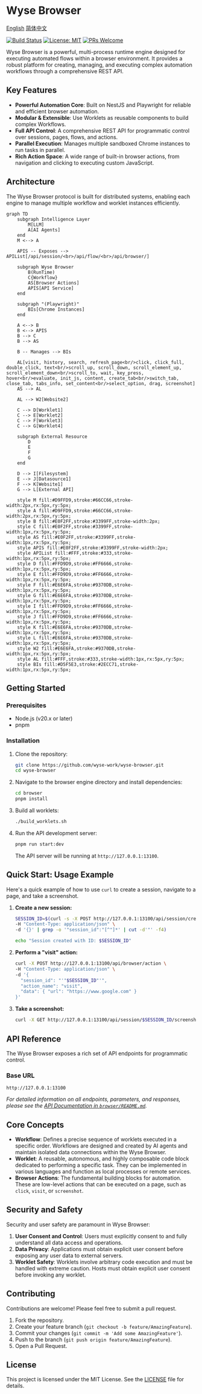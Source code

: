 # Wyse Browser

[English](README.md) [简体中文](README_zh-CN.md)

[![Build Status](https://img.shields.io/badge/build-passing-brightgreen)](https://github.com/wyse-work/wyse-browser)
[![License: MIT](https://img.shields.io/badge/License-MIT-yellow.svg)](https://opensource.org/licenses/MIT)
[![PRs Welcome](https://img.shields.io/badge/PRs-welcome-brightgreen.svg)](CONTRIBUTING.md)

Wyse Browser is a powerful, multi-process runtime engine designed for executing automated flows within a browser environment. It provides a robust platform for creating, managing, and executing complex automation workflows through a comprehensive REST API.

## Key Features

-   **Powerful Automation Core**: Built on NestJS and Playwright for reliable and efficient browser automation.
-   **Modular & Extensible**: Use Worklets as reusable components to build complex Workflows.
-   **Full API Control**: A comprehensive REST API for programmatic control over sessions, pages, flows, and actions.
-   **Parallel Execution**: Manages multiple sandboxed Chrome instances to run tasks in parallel.
-   **Rich Action Space**: A wide range of built-in browser actions, from navigation and clicking to executing custom JavaScript.

## Architecture

The Wyse Browser protocol is built for distributed systems, enabling each engine to manage multiple workflow and worklet instances efficiently.

```mermaid
graph TD
    subgraph Intelligence Layer
        M[LLM]
        A[AI Agents]
    end
    M <--> A
    
    APIS -- Exposes --> APIList[/api/session/<br>/api/flow/<br>/api/browser/]

    subgraph Wyse Browser
        B(RunTime)
        C{Workflow}
        AS[Browser Actions]
        APIS[API Service]
    end

    subgraph "(Playwright)"
        BIs[Chrome Instances]
    end
  
    A <--> B
    B <--> APIS
    B --> C
    B --> AS
    
    B -- Manages --> BIs

    AL[visit, history, search, refresh_page<br/>click, click_full, double_click, text<br/>scroll_up, scroll_down, scroll_element_up, scroll_element_down<br/>scroll_to, wait, key_press, hover<br/>evaluate, init_js, content, create_tab<br/>switch_tab, close_tab, tabs_info, set_content<br/>select_option, drag, screenshot]
    AS --> AL

    AL --> W2[Website2]

    C --> D[Worklet1]
    C --> E[Worklet2]
    C --> F[Worklet3]
    C --> G[Worklet4]
    
    subgraph External Resource
        D
        E
        F
        G
    end

    D --> I[Filesystem]
    E --> J[Datasource1]
    F --> K[Website1]
    G --> L[External API]

    style M fill:#D9FFD9,stroke:#66CC66,stroke-width:2px,rx:5px,ry:5px;
    style A fill:#D9FFD9,stroke:#66CC66,stroke-width:2px,rx:5px,ry:5px;
    style B fill:#E0F2FF,stroke:#3399FF,stroke-width:2px;
    style C fill:#E0F2FF,stroke:#3399FF,stroke-width:1px,rx:5px,ry:5px;
    style AS fill:#E0F2FF,stroke:#3399FF,stroke-width:1px,rx:5px,ry:5px;
    style APIS fill:#E0F2FF,stroke:#3399FF,stroke-width:2px;
    style APIList fill:#FFF,stroke:#333,stroke-width:1px,rx:5px,ry:5px;
    style D fill:#FFD9D9,stroke:#FF6666,stroke-width:1px,rx:5px,ry:5px;
    style E fill:#FFD9D9,stroke:#FF6666,stroke-width:1px,rx:5px,ry:5px;
    style F fill:#E6E6FA,stroke:#9370DB,stroke-width:1px,rx:5px,ry:5px;
    style G fill:#E6E6FA,stroke:#9370DB,stroke-width:1px,rx:5px,ry:5px;
    style I fill:#FFD9D9,stroke:#FF6666,stroke-width:1px,rx:5px,ry:5px;
    style J fill:#FFD9D9,stroke:#FF6666,stroke-width:1px,rx:5px,ry:5px;
    style K fill:#E6E6FA,stroke:#9370DB,stroke-width:1px,rx:5px,ry:5px;
    style L fill:#E6E6FA,stroke:#9370DB,stroke-width:1px,rx:5px,ry:5px;
    style W2 fill:#E6E6FA,stroke:#9370DB,stroke-width:1px,rx:5px,ry:5px;
    style AL fill:#FFF,stroke:#333,stroke-width:1px,rx:5px,ry:5px;
    style BIs fill:#D5F5E3,stroke:#2ECC71,stroke-width:1px,rx:5px,ry:5px;
```

## Getting Started

### Prerequisites

- Node.js (v20.x or later)
- pnpm

### Installation

1.  Clone the repository:
    ```bash
    git clone https://github.com/wyse-work/wyse-browser.git
    cd wyse-browser
    ```

2.  Navigate to the browser engine directory and install dependencies:
    ```bash
    cd browser
    pnpm install
    ```

3.  Build all worklets:
    ```bash
    ./build_worklets.sh
    ```

4.  Run the API development server:
    ```bash
    pnpm run start:dev
    ```
    The API server will be running at `http://127.0.0.1:13100`.

## Quick Start: Usage Example

Here's a quick example of how to use `curl` to create a session, navigate to a page, and take a screenshot.

1.  **Create a new session:**
    ```bash
    SESSION_ID=$(curl -s -X POST http://127.0.0.1:13100/api/session/create \
    -H "Content-Type: application/json" \
    -d '{}' | grep -o '"session_id":"[^"]*' | cut -d'"' -f4)

    echo "Session created with ID: $SESSION_ID"
    ```

2.  **Perform a "visit" action:**
    ```bash
    curl -X POST http://127.0.0.1:13100/api/browser/action \
    -H "Content-Type: application/json" \
    -d '{
      "session_id": "'"$SESSION_ID"'",
      "action_name": "visit",
      "data": { "url": "https://www.google.com" }
    }'
    ```

3.  **Take a screenshot:**
    ```bash
    curl -X GET http://127.0.0.1:13100/api/session/$SESSION_ID/screenshot
    ```

## API Reference

The Wyse Browser exposes a rich set of API endpoints for programmatic control.

### Base URL
`http://127.0.0.1:13100`

*For detailed information on all endpoints, parameters, and responses, please see the [API Documentation in `browser/README.md`](./browser/README.md#api-endpoints).*

## Core Concepts

-   **Workflow**: Defines a precise sequence of worklets executed in a specific order. Workflows are designed and created by AI agents and maintain isolated data connections within the Wyse Browser.
-   **Worklet**: A reusable, autonomous, and highly composable code block dedicated to performing a specific task. They can be implemented in various languages and function as local processes or remote services.
-   **Browser Actions**: The fundamental building blocks for automation. These are low-level actions that can be executed on a page, such as `click`, `visit`, or `screenshot`.

## Security and Safety

Security and user safety are paramount in Wyse Browser:

1.  **User Consent and Control**: Users must explicitly consent to and fully understand all data access and operations.
2.  **Data Privacy**: Applications must obtain explicit user consent before exposing any user data to external servers.
3.  **Worklet Safety**: Worklets involve arbitrary code execution and must be handled with extreme caution. Hosts must obtain explicit user consent before invoking any worklet.

## Contributing

Contributions are welcome! Please feel free to submit a pull request.

1.  Fork the repository.
2.  Create your feature branch (`git checkout -b feature/AmazingFeature`).
3.  Commit your changes (`git commit -m 'Add some AmazingFeature'`).
4.  Push to the branch (`git push origin feature/AmazingFeature`).
5.  Open a Pull Request.

## License

This project is licensed under the MIT License. See the [LICENSE](LICENSE) file for details.